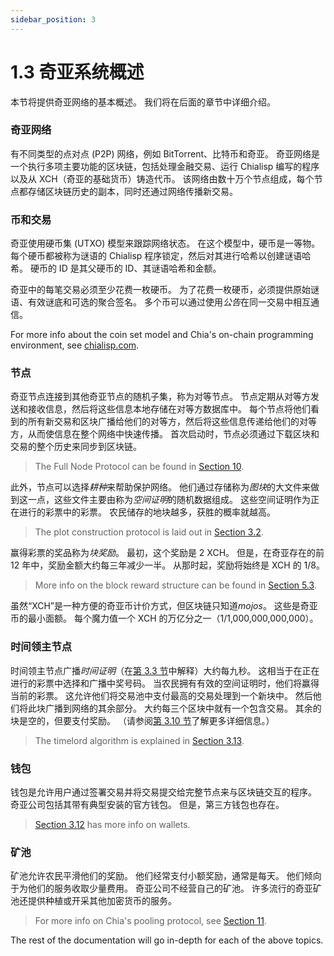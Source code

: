```yaml
---
sidebar_position: 3
---
```


# 1.3 奇亚系统概述

本节将提供奇亚网络的基本概述。 我们将在后面的章节中详细介绍。

### 奇亚网络

有不同类型的点对点 (P2P) 网络，例如 BitTorrent、比特币和奇亚。 奇亚网络是一个执行多项主要功能的区块链，包括处理金融交易、运行 Chialisp 编写的程序以及从 XCH（奇亚的基础货币）铸造代币。 该网络由数十万个节点组成，每个节点都存储区块链历史的副本，同时还通过网络传播新交易。

### 币和交易

奇亚使用硬币集 (UTXO) 模型来跟踪网络状态。 在这个模型中，硬币是一等物。 每个硬币都被称为谜语的 Chialisp 程序锁定，然后对其进行哈希以创建谜语哈希。 硬币的 ID 是其父硬币的 ID、其谜语哈希和金额。

奇亚中的每笔交易必须至少花费一枚硬币。 为了花费一枚硬币，必须提供原始谜语、有效谜底和可选的聚合签名。 多个币可以通过使用*公告*在同一交易中相互通信。

For more info about the coin set model and Chia's on-chain programming environment, see [chialisp.com](https://chialisp.com).

### 节点

奇亚节点连接到其他奇亚节点的随机子集，称为对等节点。 节点定期从对等方发送和接收信息，然后将这些信息本地存储在对等方数据库中。 每个节点将他们看到的所有新交易和区块广播给他们的对等方，然后将这些信息传递给他们的对等方，从而使信息在整个网络中快速传播。 首次启动时，节点必须通过下载区块和交易的整个历史来同步到区块链。

> The Full Node Protocol can be found in [Section 10](/docs/10protocol/protocol "Section 3.10: Full Node Protocol").

此外，节点可以选择*耕种*来帮助保护网络。 他们通过存储称为*图块*的大文件来做到这一点，这些文件主要由称为*空间证明*的随机数据组成。 这些空间证明作为正在进行的彩票中的彩票。 农民储存的地块越多，获胜的概率就越高。

> The plot construction protocol is laid out in [Section 3.2](/docs/03consensus/proof-of-space "Section 3.2: Proof of Space.").

赢得彩票的奖品称为*块奖励*。 最初，这个奖励是 2 XCH。 但是，在奇亚存在的前 12 年中，奖励金额大约每三年减少一半。 从那时起，奖励将始终是 XCH 的 1/8。

> More info on the block reward structure can be found in [Section 5.3](/docs/05block-validation/block_rewards "Section 5.3: Block Rewards").

虽然“XCH”是一种方便的奇亚币计价方式，但区块链只知道*mojos*。 这些是奇亚币的最小面额。 每个魔力值一个 XCH 的万亿分之一（1/1,000,000,000,000）。

### 时间领主节点

时间领主节点广播*时间证明*（在[第 3.3 节](/docs/03consensus/vdfs "Section 3.3: VDFs")中解释）大约每九秒。 这相当于在正在进行的彩票中选择和广播中奖号码。 当农民拥有有效的空间证明时，他们将赢得当前的彩票。 这允许他们将交易池中支付最高的交易处理到一个新块中。 然后他们将此块广播到网络的其余部分。 大约每三个区块中就有一个包含交易。 其余的块是空的，但要支付奖励。 （请参阅[第 3.10 节](/docs/03consensus/foliage "Section 3.10: Foliage")了解更多详细信息。）

> The timelord algorithm is explained in [Section 3.13](/docs/03consensus/timelords "Section 3.13: Timelord Algorithm").

### 钱包

钱包是允许用户通过签署交易并将交易提交给完整节点来与区块链交互的程序。 奇亚公司包括其带有典型安装的官方钱包。 但是，第三方钱包也存在。

> [Section 3.12](/docs/03consensus/light_clients "Section 3.12: Light Clients") has more info on wallets.

### 矿池

矿池允许农民平滑他们的奖励。 他们经常支付小额奖励，通常是每天。 他们倾向于为他们的服务收取少量费用。 奇亚公司不经营自己的矿池。 许多流行的奇亚矿池还提供种植或开采其他加密货币的服务。

> For more info on Chia's pooling protocol, see [Section 11](/docs/11pooling/pooling "Section 11: Pooling").

The rest of the documentation will go in-depth for each of the above topics.
